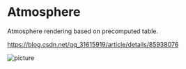 # Atmosphere
Atmosphere rendering based on precomputed table.

https://blog.csdn.net/qq_31615919/article/details/85938076

![picture](https://github.com/ZeusYang/Atmosphere/blob/master/Gif/demo.gif)
